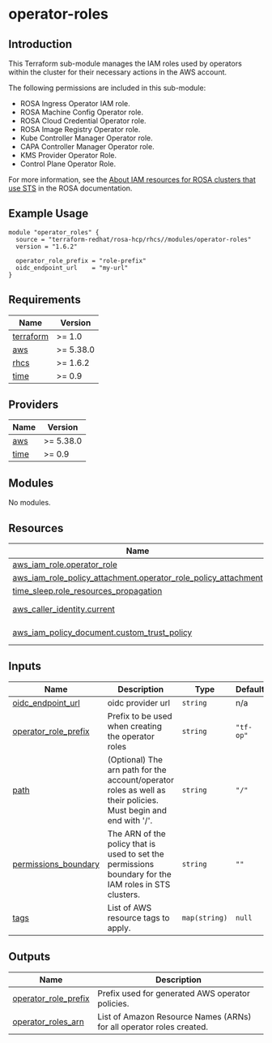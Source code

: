 # operator-roles

## Introduction

This Terraform sub-module manages the IAM roles used by operators within the cluster for their necessary actions in the AWS account.

The following permissions are included in this sub-module:
- ROSA Ingress Operator IAM role.
- ROSA Machine Config Operator role.
- ROSA Cloud Credential Operator role.
- ROSA Image Registry Operator role.
- Kube Controller Manager Operator role.
- CAPA Controller Manager Operator role.
- KMS Provider Operator Role.
- Control Plane Operator Role.

For more information, see the [About IAM resources for ROSA clusters that use STS](https://docs.openshift.com/rosa/rosa_architecture/rosa-sts-about-iam-resources.html#rosa-sts-about-iam-resources) in the ROSA documentation.

## Example Usage

```
module "operator_roles" {
  source = "terraform-redhat/rosa-hcp/rhcs//modules/operator-roles"
  version = "1.6.2"

  operator_role_prefix = "role-prefix"
  oidc_endpoint_url    = "my-url"
}
```

<!-- BEGIN_AUTOMATED_TF_DOCS_BLOCK -->
## Requirements

| Name | Version |
|------|---------|
| <a name="requirement_terraform"></a> [terraform](#requirement\_terraform) | >= 1.0 |
| <a name="requirement_aws"></a> [aws](#requirement\_aws) | >= 5.38.0 |
| <a name="requirement_rhcs"></a> [rhcs](#requirement\_rhcs) | >= 1.6.2 |
| <a name="requirement_time"></a> [time](#requirement\_time) | >= 0.9 |

## Providers

| Name | Version |
|------|---------|
| <a name="provider_aws"></a> [aws](#provider\_aws) | >= 5.38.0 |
| <a name="provider_time"></a> [time](#provider\_time) | >= 0.9 |

## Modules

No modules.

## Resources

| Name | Type |
|------|------|
| [aws_iam_role.operator_role](https://registry.terraform.io/providers/hashicorp/aws/latest/docs/resources/iam_role) | resource |
| [aws_iam_role_policy_attachment.operator_role_policy_attachment](https://registry.terraform.io/providers/hashicorp/aws/latest/docs/resources/iam_role_policy_attachment) | resource |
| [time_sleep.role_resources_propagation](https://registry.terraform.io/providers/hashicorp/time/latest/docs/resources/sleep) | resource |
| [aws_caller_identity.current](https://registry.terraform.io/providers/hashicorp/aws/latest/docs/data-sources/caller_identity) | data source |
| [aws_iam_policy_document.custom_trust_policy](https://registry.terraform.io/providers/hashicorp/aws/latest/docs/data-sources/iam_policy_document) | data source |

## Inputs

| Name | Description | Type | Default | Required |
|------|-------------|------|---------|:--------:|
| <a name="input_oidc_endpoint_url"></a> [oidc\_endpoint\_url](#input\_oidc\_endpoint\_url) | oidc provider url | `string` | n/a | yes |
| <a name="input_operator_role_prefix"></a> [operator\_role\_prefix](#input\_operator\_role\_prefix) | Prefix to be used when creating the operator roles | `string` | `"tf-op"` | no |
| <a name="input_path"></a> [path](#input\_path) | (Optional) The arn path for the account/operator roles as well as their policies. Must begin and end with '/'. | `string` | `"/"` | no |
| <a name="input_permissions_boundary"></a> [permissions\_boundary](#input\_permissions\_boundary) | The ARN of the policy that is used to set the permissions boundary for the IAM roles in STS clusters. | `string` | `""` | no |
| <a name="input_tags"></a> [tags](#input\_tags) | List of AWS resource tags to apply. | `map(string)` | `null` | no |

## Outputs

| Name | Description |
|------|-------------|
| <a name="output_operator_role_prefix"></a> [operator\_role\_prefix](#output\_operator\_role\_prefix) | Prefix used for generated AWS operator policies. |
| <a name="output_operator_roles_arn"></a> [operator\_roles\_arn](#output\_operator\_roles\_arn) | List of Amazon Resource Names (ARNs) for all operator roles created. |
<!-- END_AUTOMATED_TF_DOCS_BLOCK -->